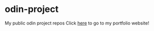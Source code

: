 # odin-project
My public odin project repos
Click [here](www.harrymurrihy.dev) to go to my portfolio website!